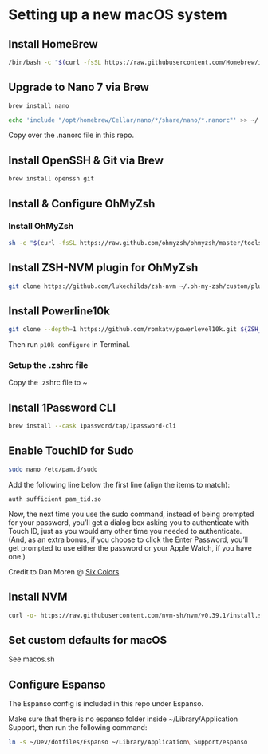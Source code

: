 # Setting up a new macOS system

## Install HomeBrew

```zsh
/bin/bash -c "$(curl -fsSL https://raw.githubusercontent.com/Homebrew/install/HEAD/install.sh)"
```

## Upgrade to Nano 7 via Brew

```zsh
brew install nano
```

```zsh
echo 'include "/opt/homebrew/Cellar/nano/*/share/nano/*.nanorc"' >> ~/.nanorc
```

Copy over the .nanorc file in this repo.

## Install OpenSSH & Git via Brew

```zsh
brew install openssh git
```

## Install & Configure OhMyZsh

### Install OhMyZsh

```zsh Install
sh -c "$(curl -fsSL https://raw.github.com/ohmyzsh/ohmyzsh/master/tools/install.sh)"
```

## Install ZSH-NVM plugin for OhMyZsh

```zsh
git clone https://github.com/lukechilds/zsh-nvm ~/.oh-my-zsh/custom/plugins/zsh-nvm
```

## Install Powerline10k

```zsh
git clone --depth=1 https://github.com/romkatv/powerlevel10k.git ${ZSH_CUSTOM:-$HOME/.oh-my-zsh/custom}/themes/powerlevel10k
```

Then run `p10k configure` in Terminal.

### Setup the .zshrc file

Copy the .zshrc file to ~

## Install 1Password CLI

```zsh
brew install --cask 1password/tap/1password-cli
```

## Enable TouchID for Sudo

```zsh
sudo nano /etc/pam.d/sudo
```

Add the following line below the first line (align the items to match):

`auth sufficient pam_tid.so`

Now, the next time you use the sudo command, instead of being prompted for your password, you’ll get a dialog box asking you to authenticate with Touch ID, just as you would any other time you needed to authenticate. (And, as an extra bonus, if you choose to click the Enter Password, you’ll get prompted to use either the password or your Apple Watch, if you have one.)

Credit to Dan Moren @ [Six Colors](https://sixcolors.com/post/2020/11/quick-tip-enable-touch-id-for-sudo/)

## Install NVM

```zsh
curl -o- https://raw.githubusercontent.com/nvm-sh/nvm/v0.39.1/install.sh | bash
```


## Set custom defaults for macOS

See macos.sh

## Configure Espanso

The Espanso config is included in this repo under Espanso.

Make sure that there is no espanso folder inside ~/Library/Application Support, then run the following command:

```zsh
ln -s ~/Dev/dotfiles/Espanso ~/Library/Application\ Support/espanso
```
